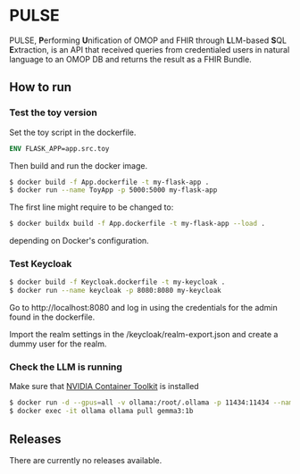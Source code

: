 # PULSE
PULSE, **P**erforming **U**nification of OMOP and FHIR through **L**LM-based **S**QL **E**xtraction, is an API that received queries from credentialed users in natural language to an OMOP DB and returns the result as a FHIR Bundle.



## How to run
### Test the toy version 
Set the toy script in the dockerfile. 
```dockerfile
ENV FLASK_APP=app.src.toy
```
Then build and run the docker image.
```bash
$ docker build -f App.dockerfile -t my-flask-app .   
$ docker run --name ToyApp -p 5000:5000 my-flask-app
```
The first line might require to be changed to:
```bash
$ docker buildx build -f App.dockerfile -t my-flask-app --load .
```
depending on Docker's configuration.

### Test Keycloak
```bash
$ docker build -f Keycloak.dockerfile -t my-keycloak .
$ docker run --name keycloak -p 8080:8080 my-keycloak
```

Go to http://localhost:8080 and log in using the credentials for the admin found in the dockerfile. 

Import the realm settings in the /keycloak/realm-export.json and  create a dummy user for the realm.

### Check the LLM is running 
Make sure that [NVIDIA Container Toolkit](https://docs.nvidia.com/datacenter/cloud-native/container-toolkit/latest/install-guide.html#installation) is installed
```bash
$ docker run -d --gpus=all -v ollama:/root/.ollama -p 11434:11434 --name ollama ollama/ollama
$ docker exec -it ollama ollama pull gemma3:1b
```



## Releases
There are currently no releases available.